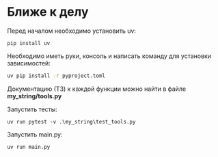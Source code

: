 # Ближе к делу
Перед началом необходимо установить uv:
```
pip install uv
```

Необходимо иметь руки, консоль и написать команду для установки зависимостей:
```bash
uv pip install -r pyproject.toml
```

Документацию (ТЗ) к каждой функции можно найти в файле **my_string/tools.py**

Запустить тесты:
```
uv run pytest -v .\my_string\test_tools.py
```

Запустить main.py:
```
uv run main.py
```
